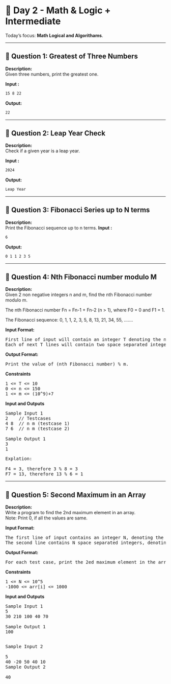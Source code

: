 # 📅 Day 2 - Math & Logic + Intermediate

Today’s focus: **Math Logical and Algorithams**.

---

## 🔹 Question 1: Greatest of Three Numbers

**Description:**  
Given three numbers, print the greatest one.

**Input :**

```bash
15 8 22
```

**Output:**

```bash
22
```

---

## 🔹 Question 2: Leap Year Check

**Description:**  
Check if a given year is a leap year.

**Input :**

```bash
2024
```

**Output:**

```bash
Leap Year
```

---

## 🔹 Question 3: Fibonacci Series up to N terms

**Description:**  
Print the Fibonacci sequence up to n terms.
**Input :**

```bash
6
```

**Output:**

```bash
0 1 1 2 3 5
```

---

## 🔹 Question 4: Nth Fibonacci number modulo M

**Description:**  
Given 2 non negative integers n and m, find the nth Fibonacci number modulo m.<br>

The nth Fibonacci number Fn = Fn-1 + Fn-2 (n > 1), where F0 = 0 and F1 = 1.<br>

The Fibonacci sequence: 0, 1, 1, 2, 3, 5, 8, 13, 21, 34, 55, …....

**Input Format:**

<pre>
First line of input will contain an integer T denoting the number of testcases.
Each of next T lines will contain two space separated integers denoting n and m respectively.</pre>

**Output Format:**

<pre>Print the value of (nth Fibonacci number) % m. </pre>

**Constraints**

<pre>
1 <= T <= 10
0 <= n <= 150
1 <= m <= (10^9)+7
</pre>

**Input and Outputs**

<pre>
Sample Input 1
2    // Testcases
4 8  // n m (testcase 1)
7 6  // n m (testcase 2)

Sample Output 1
3
1
</pre>
<pre>
Explation: 

F4 = 3, therefore 3 % 8 = 3
F7 = 13, therefore 13 % 6 = 1
</pre>

---

## 🔹 Question 5: Second Maximum in an Array

**Description:**  
Write a program to find the 2nd maximum element in an array.
<br>
Note: Print 0, if all the values are same.

**Input Format:**

<pre>
The first line of input contains an integer N, denoting the size of array.
The second line contains N space separated integers, denoting the array elements.</pre>

**Output Format:**

<pre>For each test case, print the 2ed maximum element in the array.</pre>

**Constraints**

<pre>
1 <= N <= 10^5
-1000 <= arr[i] <= 1000
</pre>

**Input and Outputs**

<pre>
Sample Input 1
5
30 210 100 40 70

Sample Output 1
100

</pre>
<pre>
Sample Input 2

5
40 -20 50 40 10
Sample Output 2

40
</pre>
